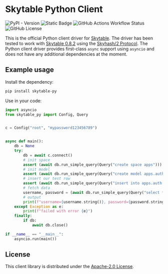 # Skytable Python Client

![PyPI - Version](https://img.shields.io/pypi/v/skytable-py) ![Static Badge](https://img.shields.io/badge/python-%3E%3D3.9-blue) ![GitHub Actions Workflow Status](https://img.shields.io/github/actions/workflow/status/skytable/client-py/test.yml) ![GitHub License](https://img.shields.io/github/license/skytable/client-py)

This is the official Python client driver for [Skytable](https://github.com/skytable/skytable). The driver has been tested to work with [Skytable 0.8.2](https://github.com/skytable/skytable/releases/tag/v0.8.2) using the [Skyhash/2 Protocol](https://docs.skytable.io/protocol/). The Python client driver provides first-class `async` support using `asyncio` and does not have any additional dependencies at the moment.

## Example usage

Install the dependency:

```sh
pip install skytable-py
```

Use in your code:
```python
import asyncio
from skytable_py import Config, Query


c = Config("root", "mypassword123456789")


async def main():
    db = None
    try:
        db = await c.connect()
        # init space
        assert (await db.run_simple_query(Query("create space apps"))).is_empty()
        # init model
        assert (await db.run_simple_query(Query("create model apps.auth(username: string, password: string)"))).is_empty()
        # insert our test row
        assert (await db.run_simple_query(Query("insert into apps.auth(?, ?)", "sayan", "mypassword"))).is_empty()
        # fetch data
        username, password = (await db.run_simple_query(Query("select * from apps.auth where username = ?", "sayan"))).row().columns
        # output
        print(f"username={username.string()}, password={password.string()}")
    except Exception as e:
        print(f"failed with error {e}")
    finally:
        if db:
            await db.close()

if __name__ == "__main__":
    asyncio.run(main())

```

## License

This client library is distributed under the [Apache-2.0 License](https://www.apache.org/licenses/LICENSE-2.0).
